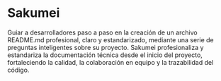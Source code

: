 # Sakumei
Guiar a desarrolladores paso a paso en la creación de un archivo README.md profesional, claro y estandarizado, mediante una serie de preguntas inteligentes sobre su proyecto. Sakumei profesionaliza y estandariza la documentación técnica desde el inicio del proyecto, fortaleciendo la calidad, la colaboración en equipo y la trazabilidad del código.
